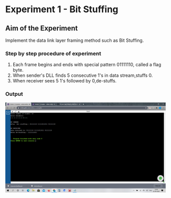# Experiment 1 - Bit Stuffing

## Aim of the Experiment
Implement the data link layer framing method such as Bit Stuffing.

### Step by step procedure of experiment
1. Each frame begins and ends with special pattern 01111110, called a flag byte.
2. When sender's DLL finds 5 consecutive 1's in data stream,stuffs 0.
3. When receiver sees 5 1's followed by 0,de-stuffs.

### Output

![output](bit.png)

